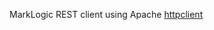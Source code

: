 MarkLogic REST client using Apache [httpclient](https://mvnrepository.com/artifact/org.apache.httpcomponents/httpclient/4.5.2)

